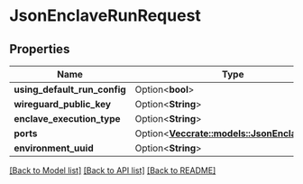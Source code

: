 # JsonEnclaveRunRequest

## Properties

Name | Type | Description | Notes
------------ | ------------- | ------------- | -------------
**using_default_run_config** | Option<**bool**> |  | [optional]
**wireguard_public_key** | Option<**String**> |  | [optional]
**enclave_execution_type** | Option<**String**> |  | [optional]
**ports** | Option<[**Vec<crate::models::JsonEnclavePort>**](json_EnclavePort.md)> |  | [optional]
**environment_uuid** | Option<**String**> |  | [optional]

[[Back to Model list]](../README.md#documentation-for-models) [[Back to API list]](../README.md#documentation-for-api-endpoints) [[Back to README]](../README.md)


